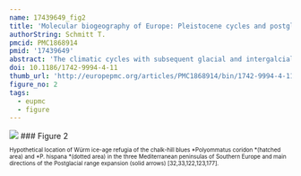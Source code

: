 ```yaml
---
name: 17439649_fig2
title: 'Molecular biogeography of Europe: Pleistocene cycles and postglacial trends.'
authorString: Schmitt T.
pmcid: PMC1868914
pmid: '17439649'
abstract: 'The climatic cycles with subsequent glacial and intergalcial periods have had a great impact on the distribution and evolution of species. Using genetic analytical tools considerably increased our understanding of these processes. In this review I therefore give an overview of the molecular biogeography of Europe. For means of simplification, I distinguish between three major biogeographical entities: (i) "Mediterranean" with Mediterranean differentiation and dispersal centres, (ii) "Continental" with extra-Mediterranean centres and (iii) "Alpine" and/or "Arctic" with recent alpine and/or arctic distribution patterns. These different molecular biogeographical patterns are presented using actual examples. Many "Mediterranean" species are differentiated into three major European genetic lineages, which are due to glacial isolation in the three major Mediterranean peninsulas. Postglacial expansion in this group of species is mostly influenced by the barriers of the Pyrenees and the Alps with four resulting main patterns of postglacial range expansions. However, some cases are known with less than one genetic lineage per Mediterranean peninsula on the one hand, and others with a considerable genetic substructure within each of the Mediterranean peninsulas, Asia Minor and the Maghreb. These structures within the Mediterranean sub-centres are often rather strong and in several cases even predate the Pleistocene. For the "Continental" species, it could be shown that the formerly supposed postglacial spread from eastern Palearctic expansion centres is mostly not applicable. Quite the contrary, most of these species apparently had extra-Mediterranean centres of survival in Europe with special importance of the perialpine regions, the Carpathian Basin and parts of the Balkan Peninsula. In the group of "Alpine" and/or "Arctic" species, several molecular biogeographical patterns have been found, which support and improve the postulates based on distribution patterns and pollen records. Thus, genetic studies support the strong linkage between southwestern Alps and Pyrenees, northeastern Alps and Carpathians as well as southeastern Alps and the Dinaric mountain systems, hereby allowing conclusions on the glacial distribution patterns of these species. Furthermore, genetic analyses of arctic-alpine disjunct species support their broad distribution in the periglacial areas at least during the last glacial period. The detailed understanding of the different phylogeographical structures is essential for the management of the different evolutionary significant units of species and the conservation of their entire genetic diversity. Furthermore, the distribution of genetic diversity due to biogeographical reasons helps understanding the differing regional vulnerabilities of extant populations.'
doi: 10.1186/1742-9994-4-11
thumb_url: 'http://europepmc.org/articles/PMC1868914/bin/1742-9994-4-11-2.gif'
figure_no: 2
tags:
  - eupmc
  - figure
---
```

<img src='http://europepmc.org/articles/PMC1868914/bin/1742-9994-4-11-2.jpg' style='max-height: 300px'>
### Figure 2
<p style='font-size: 10px;'>Hypothetical location of Würm ice-age refugia of the chalk-hill blues *Polyommatus coridon *(hatched area) and *P. hispana *(dotted area) in the three Mediterranean peninsulas of Southern Europe and main directions of the Postglacial range expansion (solid arrows) [32,33,122,123,177].</p>